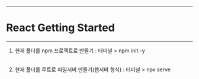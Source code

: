 ***

<h1>React Getting Started</h1>

***

1. 현재 폴더를 npm 프로젝트로 만들기 : 터미널 > npm init -y<br/><br/>

2. 현재 폴더를 루트로 파일서버 만들기(웹서버 형식) : 터미널 > npx serve<br/><br/>
